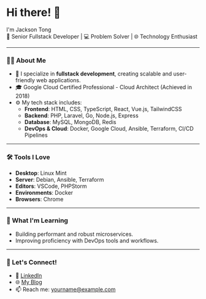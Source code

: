 # Hi there! 👋

I'm Jackson Tong  
🚀 Senior Fullstack Developer | 💻 Problem Solver | 🌐 Technology Enthusiast  

---

### 👨‍💻 About Me  
- 💼 I specialize in **fullstack development**, creating scalable and user-friendly web applications.  
- 🎓 Google Cloud Certified Professional - Cloud Architect (Achieved in 2018)  
- ⚙️ My tech stack includes:  
  - **Frontend**: HTML, CSS, TypeScript, React, Vue.js, TailwindCSS  
  - **Backend**: PHP, Laravel, Go, Node.js, Express  
  - **Database**: MySQL, MongoDB, Redis  
  - **DevOps & Cloud**: Docker, Google Cloud, Ansible, Terraform, CI/CD Pipelines  

---

### 🛠️ Tools I Love  
- **Desktop**: Linux Mint  
- **Server**: Debian, Ansible, Terraform
- **Editors**: VSCode, PHPStorm  
- **Environments**: Docker  
- **Browsers**: Chrome  

---

### 🌱 What I'm Learning  
- Building performant and robust microservices.  
- Improving proficiency with DevOps tools and workflows.  

---

### 🔗 Let's Connect!  
- 💼 [LinkedIn](https://linkedin.com/in/yourhandle)  
- 🌐 [My Blog](https://jacksontong.github.io/)  
- 📫 Reach me: [yourname@example.com](mailto:tongtoan2704@gmail.com)  

